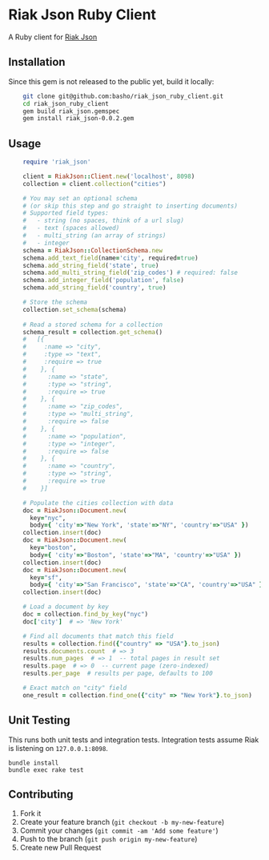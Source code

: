 # Riak Json Ruby Client

A Ruby client for [Riak Json](https://github.com/basho-labs/riak_json/)

## Installation

Since this gem is not released to the public yet, build it locally:

```bash
    git clone git@github.com:basho/riak_json_ruby_client.git
    cd riak_json_ruby_client
    gem build riak_json.gemspec
    gem install riak_json-0.0.2.gem
```

## Usage
```ruby
    require 'riak_json'

    client = RiakJson::Client.new('localhost', 8098)
    collection = client.collection("cities")

    # You may set an optional schema
    # (or skip this step and go straight to inserting documents)
    # Supported field types:
    #   - string (no spaces, think of a url slug)
    #   - text (spaces allowed)
    #   - multi_string (an array of strings)
    #   - integer
    schema = RiakJson::CollectionSchema.new
    schema.add_text_field(name='city', required=true)
    schema.add_string_field('state', true)
    schema.add_multi_string_field('zip_codes') # required: false 
    schema.add_integer_field('population', false)
    schema.add_string_field('country', true)

    # Store the schema
    collection.set_schema(schema)
    
    # Read a stored schema for a collection
    schema_result = collection.get_schema()
    #   [{
    #     :name => "city",
    #     :type => "text",
    #     :require => true
    #    }, {
    #      :name => "state",
    #      :type => "string",
    #      :require => true
    #    }, {
    #      :name => "zip_codes",
    #      :type => "multi_string",
    #      :require => false
    #    }, {
    #      :name => "population",
    #      :type => "integer",
    #      :require => false
    #    }, {
    #      :name => "country",
    #      :type => "string",
    #      :require => true
    #    }]

    # Populate the cities collection with data
    doc = RiakJson::Document.new(
      key="nyc",
      body={ 'city'=>"New York", 'state'=>"NY", 'country'=>"USA" })
    collection.insert(doc)
    doc = RiakJson::Document.new(
      key="boston",
      body={ 'city'=>"Boston", 'state'=>"MA", 'country'=>"USA" })
    collection.insert(doc)
    doc = RiakJson::Document.new(
      key="sf",
      body={ 'city'=>"San Francisco", 'state'=>"CA", 'country'=>"USA" })
    collection.insert(doc)

    # Load a document by key
    doc = collection.find_by_key("nyc")
    doc['city']  # => 'New York'

    # Find all documents that match this field
    results = collection.find({"country" => "USA"}.to_json)
    results.documents.count  # => 3
    results.num_pages  # => 1  -- total pages in result set
    results.page  # => 0  -- current page (zero-indexed)
    results.per_page  # results per page, defaults to 100

    # Exact match on "city" field
    one_result = collection.find_one({"city" => "New York"}.to_json)
```

## Unit Testing
This runs both unit tests and integration tests.
Integration tests assume Riak is listening on ```127.0.0.1:8098```.
```
bundle install
bundle exec rake test
```

## Contributing

1. Fork it
2. Create your feature branch (`git checkout -b my-new-feature`)
3. Commit your changes (`git commit -am 'Add some feature'`)
4. Push to the branch (`git push origin my-new-feature`)
5. Create new Pull Request
